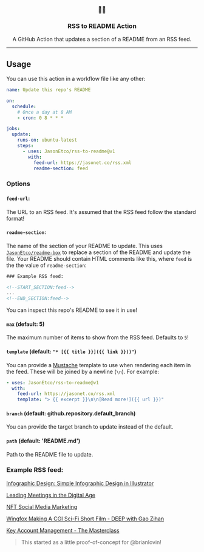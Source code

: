 <h3 align="center">📡📝</h3>
<h3 align="center">RSS to README Action</h3>
<p align="center">A GitHub Action that updates a section of a README from an RSS feed.</p>

---

## Usage

You can use this action in a workflow file like any other:

```yml
name: Update this repo's README

on:
  schedule:
    # Once a day at 8 AM
    - cron: 0 8 * * *

jobs:
  update:
    runs-on: ubuntu-latest
    steps:
      - uses: JasonEtco/rss-to-readme@v1
        with:
          feed-url: https://jasonet.co/rss.xml
          readme-section: feed
```

### Options

#### `feed-url`:

The URL to an RSS feed. It's assumed that the RSS feed follow the standard format!

#### `readme-section`:

The name of the section of your README to update. This uses [`JasonEtco/readme-box`](https://github.com/JasonEtco/readme-box) to replace a section of the README and update the file. Your README should contain HTML comments like this, where `feed` is the the value of `readme-section`:

```html
### Example RSS feed:

<!--START_SECTION:feed-->
...
<!--END_SECTION:feed-->
```

You can inspect this repo's README to see it in use!

#### `max` (default: 5)

The maximum number of items to show from the RSS feed. Defaults to `5`!

#### `template` (default: `"* [{{ title }}]({{ link }}))"`)

You can provide a [Mustache](https://github.com/janl/mustache.js) template to use when rendering each item in the feed. These will be joined by a newline (`\n`). For example:

```yaml
- uses: JasonEtco/rss-to-readme@v1
  with:
    feed-url: https://jasonet.co/rss.xml
    template: "> {{ excerpt }}\n\n[Read more!]({{ url }})"
```

#### `branch` (default: github.repository.default_branch)

You can provide the target branch to update instead of the default.

#### `path` (default: 'README.md')

Path to the README file to update.

### Example RSS feed:

<!--START_SECTION:example-->
> 

[Infographic Design: Simple Infographic Design in Illustrator](https:&#x2F;&#x2F;sanet.st&#x2F;blogs&#x2F;tomorrowland2&#x2F;infographic_design_simple_infographic_design_in_illustrator.4064302.html)
> 

[Leading Meetings in the Digital Age](https:&#x2F;&#x2F;sanet.st&#x2F;blogs&#x2F;tomorrowland2&#x2F;leading_meetings_in_the_digital_age.4064297.html)
> 

[NFT Social Media Marketing](https:&#x2F;&#x2F;sanet.st&#x2F;blogs&#x2F;tomorrowland2&#x2F;nft_social_media_marketing.4064295.html)
> 

[Wingfox  Making A CGI Sci-Fi Short Film - DEEP with Gao Zihan](https:&#x2F;&#x2F;sanet.st&#x2F;blogs&#x2F;imfamous&#x2F;wingfox_v_making_a_cgi_sci_fi_short_film_deep_with_gao_zihan.4064163.html)
> 

[Key Account Management - The Masterclass](https:&#x2F;&#x2F;sanet.st&#x2F;blogs&#x2F;bonnytuts&#x2F;key_account_management_the_masterclass.4064027.html)
<!--END_SECTION:example-->

> This started as a little proof-of-concept for @brianlovin!
